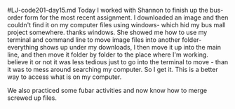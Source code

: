 #LJ-code201-day15.md
Today I worked with Shannon to finish up the bus-order form for the most recent assignment. I downloaded an image and then couldn't find it on my computer files using windows- which hid my bus mall project somewhere. thanks windows. She showed me how  to use my terminal and command line to move image files into another folder-  everything shows up under my downloads, I then move it up into the main line, and then move it folder by folder to the place where I'm working. believe it or not it was less tedious just to go into the terminal to move - than it was to mess around searching my computer. So I get it. This is a better way to access what is on my computer.

We also practiced some fubar activities and now know how to merge screwed up files.
